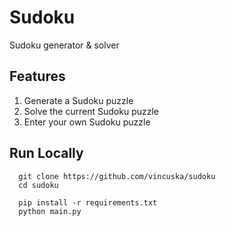 # Sudoku
Sudoku generator & solver

## Features

1. Generate a Sudoku puzzle
2. Solve the current Sudoku puzzle
3. Enter your own Sudoku puzzle

## Run Locally

```batch
  git clone https://github.com/vincuska/sudoku
  cd sudoku
```

```batch
  pip install -r requirements.txt
  python main.py
```
